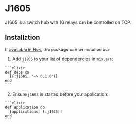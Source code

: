 # J1605

J1605 is a switch hub with 16 relays can be controlled on TCP.

## Installation

If [available in Hex](https://hex.pm/docs/publish), the package can be installed as:

  1. Add `j1605` to your list of dependencies in `mix.exs`:

    ```elixir
    def deps do
      [{:j1605, "~> 0.1.0"}]
    end
    ```

  2. Ensure `j1605` is started before your application:

    ```elixir
    def application do
      [applications: [:j1605]]
    end
    ```

